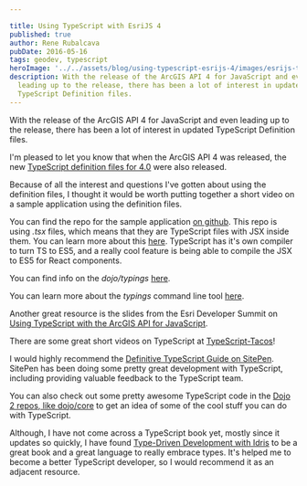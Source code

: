 ```yaml
---

title: Using TypeScript with EsriJS 4
published: true
author: Rene Rubalcava
pubDate: 2016-05-16
tags: geodev, typescript
heroImage: '../../assets/blog/using-typescript-esrijs-4/images/esrijs-ts-1.png'
description: With the release of the ArcGIS API 4 for JavaScript and even
  leading up to the release, there has been a lot of interest in updated
  TypeScript Definition files.
---
```


With the release of the ArcGIS API 4 for JavaScript and even leading up to the
release, there has been a lot of interest in updated TypeScript Definition
files.

I'm pleased to let you know that when the ArcGIS API 4 was released, the new
[TypeScript definition files for 4.0](https://github.com/Esri/jsapi-resources/tree/master/4.x/typescript)
were also released.

Because of all the interest and questions I've gotten about using the definition
files, I thought it would be worth putting together a short video on a sample
application using the definition files.

<lite-youtube videoid="GcU14ksDWNE"></lite-youtube>

You can find the repo for the sample application
[on github](https://github.com/odoe/esrijs4-ts). This repo is using _.tsx_
files, which means that they are TypeScript files with JSX inside them. You can
learn more about this
[here](https://basarat.gitbooks.io/typescript/content/docs/jsx/tsx.html).
TypeScript has it's own compiler to turn TS to ES5, and a really cool feature is
being able to compile the JSX to ES5 for React components.

You can find info on the _dojo/typings_ [here](https://github.com/dojo/typings).

You can learn more about the _typings_ command line tool
[here](https://github.com/typings/typings).

Another great resource is the slides from the Esri Developer Summit on
[Using TypeScript with the ArcGIS API for JavaScript](http://odoe.github.io/presentations/2016-devsummit-typescript/#/).

There are some great short videos on TypeScript at
[TypeScript-Tacos](http://typescript-tacos.com/)!

I would highly recommend the
[Definitive TypeScript Guide on SitePen](https://www.sitepen.com/blog/2013/12/31/definitive-guide-to-typescript/).
SitePen has been doing some pretty great development with TypeScript, including
providing valuable feedback to the TypeScript team.

You can also check out some pretty awesome TypeScript code in the
[Dojo 2 repos, like dojo/core](https://github.com/dojo/core) to get an idea of
some of the cool stuff you can do with TypeScript.

Although, I have not come across a TypeScript book yet, mostly since it updates
so quickly, I have found
[Type-Driven Development with Idris](https://www.manning.com/books/type-driven-development-with-idris)
to be a great book and a great language to really embrace types. It's helped me
to become a better TypeScript developer, so I would recommend it as an adjacent
resource.
